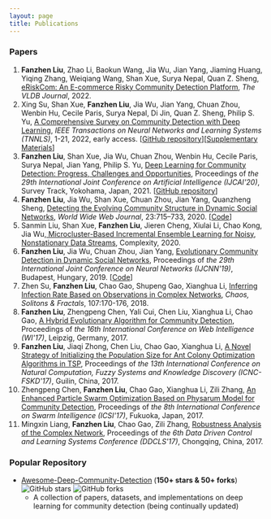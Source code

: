 ```yaml
---
layout: page
title: Publications
---
```


### Papers
1. **Fanzhen Liu**, Zhao Li, Baokun Wang, Jia Wu, Jian Yang, Jiaming Huang, Yiqing Zhang, Weiqiang Wang, Shan Xue, Surya Nepal, Quan Z. Sheng, [eRiskCom: An E-commerce Risky Community Detection Platform](https://doi.org/10.1007/s00778-021-00723-z), *The VLDB Journal*, 2022.
2. Xing Su, Shan Xue, **Fanzhen Liu**, Jia Wu, Jian Yang, Chuan Zhou, Wenbin Hu, Cecile Paris, Surya Nepal, Di Jin, Quan Z. Sheng, Philip S. Yu, [A Comprehensive Survey on Community Detection with Deep Learning](https://ieeexplore.ieee.org/document/9732192), *IEEE Transactions on Neural Networks and Learning Systems (TNNLS)*, 1-21, 2022, early access. [[GitHub repository](https://github.com/FanzhenLiu/Awesome-Deep-Community-Detection)][[Supplementary Materials](https://ieeexplore.ieee.org/ielx7/5962385/6104215/9732192/supp1-3137396.pdf?arnumber=9732192)]
3. **Fanzhen Liu**, Shan Xue, Jia Wu, Chuan Zhou, Wenbin Hu, Cecile Paris, Surya Nepal, Jian Yang, Philip S. Yu, [Deep Learning for Community Detection: Progress, Challenges and Opportunities](https://www.ijcai.org/Proceedings/2020/0693.pdf), Proceedings of *the 29th International Joint Conference on Artificial Intelligence (IJCAI'20)*, Survey Track, Yokohama, Japan, 2021. [[GitHub repository](https://github.com/FanzhenLiu/Awesome-Deep-Community-Detection)]
4. **Fanzhen Liu**, Jia Wu, Shan Xue, Chuan Zhou, Jian Yang, Quanzheng Sheng, [Detecting the Evolving Community Structure in Dynamic Social Networks](https://link.springer.com/article/10.1007/s11280-019-00710-z), *World Wide Web Journal*, 23:715–733, 2020. [[Code](https://github.com/FanzhenLiu/DECS)]
5. Sanmin Liu, Shan Xue, **Fanzhen Liu**, Jieren Cheng, Xiulai Li, Chao Kong, Jia Wu,[ Microcluster-Based Incremental Ensemble Learning for Noisy, Nonstationary Data Streams](https://www.hindawi.com/journals/complexity/2020/6147378/), Complexity, 2020.
6. **Fanzhen Liu**, Jia Wu, Chuan Zhou, Jian Yang, [Evolutionary Community Detection in Dynamic Social Networks](https://ieeexplore.ieee.org/document/8852006), Proceedings of *the 29th International Joint Conference on Neural Networks (IJCNN'19)*, Budapest, Hungary, 2019. [[Code](https://github.com/FanzhenLiu/ECD)]
7. Zhen Su, **Fanzhen Liu**, Chao Gao, Shupeng Gao, Xianghua Li, [Inferring Infection Rate Based on Observations in Complex Networks](https://www.sciencedirect.com/science/article/pii/S0960077917305374),  *Chaos, Solitons & Fractals*, 107:170-176, 2018.
8. **Fanzhen Liu**, Zhengpeng Chen, Yali Cui, Chen Liu, Xianghua Li, Chao Gao, [A Hybrid Evolutionary Algorithm for Community Detection](https://dl.acm.org/citation.cfm?id=3106477), Proceedings of *the 16th International Conference on Web Intelligence (WI'17)*, Leipzig, Germany, 2017.
9. **Fanzhen Liu**, Jiaqi Zhong, Chen Liu, Chao Gao, Xianghua Li, [A Novel Strategy of Initializing the Population Size for Ant Colony Optimization Algorithms in TSP](https://ieeexplore.ieee.org/document/8393166), Proceedings of *the 13th International Conference on Natural Computation, Fuzzy Systems and Knowledge Discovery (ICNC-FSKD'17)*, Guilin, China, 2017.
10. Zhengpeng Chen, **Fanzhen Liu**, Chao Gao, Xianghua Li, Zili Zhang, [An Enhanced Particle Swarm Optimization Based on Physarum Model for Community Detection](https://link.springer.com/chapter/10.1007/978-3-319-61833-3_11), Proceedings of *the 8th International Conference on Swarm Intelligence (ICSI'17)*, Fukuoka, Japan, 2017.
11. Mingxin Liang, **Fanzhen Liu**, Chao Gao, Zili Zhang, [Robustness Analysis of the Complex Network](https://ieeexplore.ieee.org/document/8068147), Proceedings of *the 6th Data Driven Control and Learning Systems Conference (DDCLS'17)*, Chongqing, China, 2017.

### Popular Repository
* [Awesome-Deep-Community-Detection](https://github.com/FanzhenLiu/Awesome-Deep-Community-Detection) (**150+ stars & 50+ forks**) ![GitHub stars](https://img.shields.io/github/stars/FanzhenLiu/awesome-deep-community-detection?color=yellow&label=Stars) ![GitHub forks](https://img.shields.io/github/forks/FanzhenLiu/awesome-deep-community-detection?color=blue&label=Forks) 
  - A collection of papers, datasets, and implementations on deep learning for community detection (being continually updated) 
